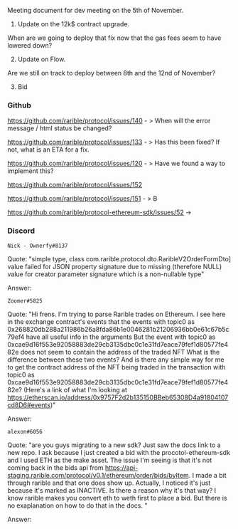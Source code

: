 Meeting document for dev meeting on the 5th of November.

1. Update on the 12k$ contract upgrade.

When are we going to deploy that fix now that the gas fees seem to have lowered down?

2. Update on Flow. 

Are we still on track to deploy between 8th and the 12nd of November?

3. Bid

### Github

https://github.com/rarible/protocol/issues/140 - > When will the error message / html status be changed?

https://github.com/rarible/protocol/issues/133 - > Has this been fixed? If not, what is an ETA for a fix. 

https://github.com/rarible/protocol/issues/120 - > Have we found a way to implement this?

https://github.com/rarible/protocol/issues/152

https://github.com/rarible/protocol/issues/151 - > B

https://github.com/rarible/protocol-ethereum-sdk/issues/52 -> 


### Discord

```Nick - Ownerfy#8137```

Quote: "simple type, class com.rarible.protocol.dto.RaribleV2OrderFormDto] value failed for JSON property signature due to missing (therefore NULL) value for creator parameter signature which is a non-nullable type"

Answer: 

```Zoomer#5825```

Quote: "Hi frens. I'm trying to parse Rarible trades on Ethereum. I see here in the exchange contract's events that the events with topic0 as 0x268820db288a211986b26a8fda86b1e0046281b21206936bb0e61c67b5c79ef4 have all useful info in the arguments 
But the event with topic0 as 0xcae9d16f553e92058883de29cb3135dbc0c1e31fd7eace79fef1d80577fe482e
does not seem to contain the address of the traded NFT
What is the difference between these two events? And is there any simple way for me to get the contract address of the NFT being traded in the transaction with topic0 as 0xcae9d16f553e92058883de29cb3135dbc0c1e31fd7eace79fef1d80577fe482e?
(Here's a link of what I'm looking at https://etherscan.io/address/0x9757F2d2b135150BBeb65308D4a91804107cd8D6#events)"

Answer:

```alexon#6056```
 
Quote: "are you guys migrating to a new sdk? Just saw the docs link to a new repo.
I ask because I just created a bid with the procotol-ethereum-sdk and I used ETH as the make asset. The issue I'm seeing is that it's not coming back in the bids api from https://api-staging.rarible.com/protocol/v0.1/ethereum/order/bids/byItem.
I made a bit through rarible and that one does show up.
Actually, I noticed it's just because it's marked as INACTIVE. Is there a reason why it's that way?
I know rarible makes you convert eth to weth first to place a bid. But there is no exaplanation on how to do that in the docs. " 

Answer:
